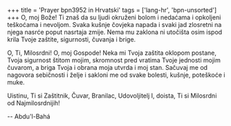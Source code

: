 +++
title = 'Prayer bpn3952 in Hrvatski'
tags = ['lang-hr', 'bpn-unsorted']
+++
O, moj Bože! Ti znaš da su ljudi okruženi bolom i nedaćama i opkoljeni teškoćama i nevoljom. Svaka kušnje čovjeka napada i svaki jad zlosretni na njega nasrće poput nasrtaja zmije. Nema mu zaklona ni utočišta osim ispod krila Tvoje zaštite, sigurnosti, čuvanja i brige.

O, Ti, Milosrdni! O, moj Gospode! Neka mi Tvoja zaštita oklopom postane, Tvoja sigurnost štitom mojim, skromnost pred vratima Tvoje jednosti mojim čuvarom, a briga Tvoja i obrana moja utvrda i moj stan. Sačuvaj me od nagovora sebičnosti i želje i sakloni me od svake bolesti, kušnje, poteškoće i muke.

Uistinu, Ti si Zaštitnik, Čuvar, Branilac, Udovoljitelj I, doista, Ti si Milosrdni od Najmilosrdnijih!

-- Abdu'l-Bahá
